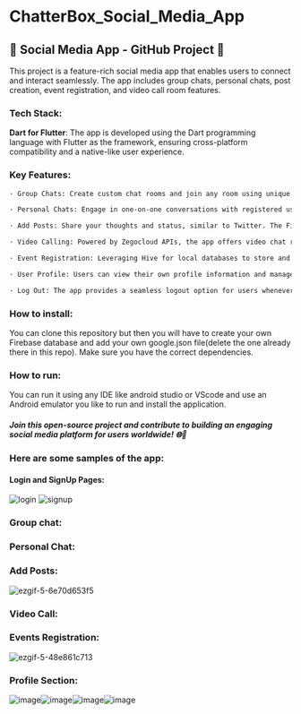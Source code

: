 # ChatterBox_Social_Media_App

## 📱 Social Media App - GitHub Project 🚀

This project is a feature-rich social media app that enables users to connect and interact seamlessly. The app includes group chats, personal chats, post creation, event registration, and video call room features.

### Tech Stack:

**Dart for Flutter**: The app is developed using the Dart programming language with Flutter as the framework, ensuring cross-platform compatibility and a native-like user experience.

### Key Features:

```diff
· Group Chats: Create custom chat rooms and join any room using unique room IDs. Users can freely join or leave these chat rooms. Group admins have the authority to manage these groups.

· Personal Chats: Engage in one-on-one conversations with registered users, fostering personalized interactions. Both group and personal chat features utilize the Firebase database for efficient data management.

· Add Posts: Share your thoughts and status, similar to Twitter. The Firebase database is utilized to store and retrieve posts seamlessly.

· Video Calling: Powered by Zegocloud APIs, the app offers video chat rooms that anyone can join using the group ID.

· Event Registration: Leveraging Hive for local databases to store and retrieve event data, while state management via providers keeps track of registered events in the app.

· User Profile: Users can view their own profile information and manage their account settings.

· Log Out: The app provides a seamless logout option for users whenever they wish to sign out.
```
### How to install:

You can clone this repository but then you will have to create your own Firebase database and add your own google.json file(delete the one already there in this repo). 
Make sure you have the correct dependencies.

### How to run:

You can run it using any IDE like android studio or VScode and use an Android emulator you like to run and install the application.

##### Join this open-source project and contribute to building an engaging social media platform for users worldwide! 🌐👥

### Here are some samples of the app:

#### Login and SignUp Pages:

![login](https://github.com/sompuradhruv/ChatterBox_Social_Media_App/assets/78086198/62d095b5-02e9-413c-832b-02c640627b38) ![signup](https://github.com/sompuradhruv/ChatterBox_Social_Media_App/assets/78086198/f39b438c-10fd-4f2f-9439-2acd8bfeb192)

### Group chat:

### Personal Chat:

### Add Posts:

![ezgif-5-6e70d653f5](https://github.com/sompuradhruv/ChatterBox_Social_Media_App/assets/78086198/a53e55d3-66dc-4f29-ada8-689ac2bead19)

### Video Call:

### Events Registration:

![ezgif-5-48e861c713](https://github.com/sompuradhruv/ChatterBox_Social_Media_App/assets/78086198/2b706cd1-2439-4a05-86f6-a79f8afdf4bf)

### Profile Section:

![image](https://github.com/sompuradhruv/ChatterBox_Social_Media_App/assets/78086198/47d01a8c-2ffc-4e95-a7c2-509ed64429bd)![image](https://github.com/sompuradhruv/ChatterBox_Social_Media_App/assets/78086198/67d7422a-44e1-42a0-b5b9-4e283771bcc5)![image](https://github.com/sompuradhruv/ChatterBox_Social_Media_App/assets/78086198/882fa5f5-12d7-4491-b182-bd49c2036fa0)![image](https://github.com/sompuradhruv/ChatterBox_Social_Media_App/assets/78086198/bce2409b-df36-4c6a-8998-30f557538bcc)





